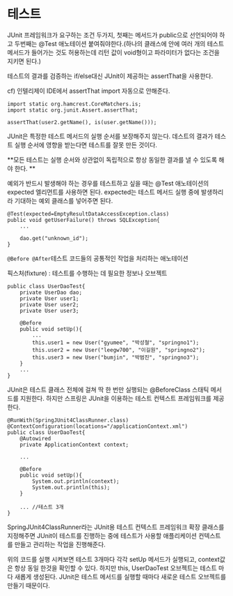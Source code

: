 # 테스트

JUnit 프레임워크가 요구하는 조건 두가지, 첫째는 메서드가 public으로 선언되어야 하고 두번째는 @Test 애노테이션 붙여줘야한다.(하나의 클래스에 안에 여러 개의 테스트 메서드가 들어가는 것도 허용하는데 리턴 값이 void형이고 파라미터가 없다는 조건을 지키면 된다.)

테스트의 결과를 검증하는 if/else대신 JUnit이 제공하는 assertThat을 사용한다. 

cf) 인텔리제이 IDE에서 assertThat import 자동으로 안해준다. 
```
import static org.hamcrest.CoreMatchers.is; 
import static org.junit.Assert.assertThat; 

assertThat(user2.getName(), is(user.getName()));
```

JUnit은 특정한 테스트 메서드의 실행 순서를 보장해주지 않는다. 데스트의 결과가 테스트 실행 순서에 영향을 받는다면 테스트를 잘못 만든 것이다. 

**모든 테스트는 실행 순서와 상관없이 독립적으로 항상 동일한 결과를 낼 수 있도록 해야 한다. **<br>

예외가 반드시 발생해야 하는 경우를 테스트하고 싶을 때는 @Test 애노테이션의 expected 엘리먼트를 사용하면 된다. expected는 테스트 메서드 실행 중에 발생하리라 기대하는 예외 클래스를 넣어주면 된다. 
```
@Test(expected=EmptyResultDataAccessException.class)
public void getUserFailure() throws SQLException{
    ...
    
    dao.get("unknown_id");
}
```

`@Before @After`테스트 코드들의 공통적인 작업을 처리하는 애노테이션

픽스처(fixture) : 테스트를 수행하는 데 필요한 정보나 오브젝트
```
public class UserDaoTest{
    private UserDao dao;
    private User user1;
    private User user2;
    private User user3;
    
    @Before
    public void setUp(){
        ...
        this.user1 = new User("gyumee", "박성철", "springno1");
        this.user2 = new User("leegw700", "이길원", "springno2");
        this.user3 = new User("bumjin", "박범진", "springno3");
    }
    ...
}
```
JUnit은 테스트 클래스 전체에 걸쳐 딱 한 번만 실행되는 @BeforeClass 스태틱 메서드를 지원한다. 하지만 스프링은 JUnit을 이용하는 테스트 컨텍스트 프레임워크를 제공한다. 
```
@RunWith(SpringJUnit4ClassRunner.class)
@ContextConfiguration(locations="/applicationContext.xml")
public class UserDaoTest{
    @Autowired
    private ApplicationContext context;
    
    ...
    
    @Before
    public void setUp(){
        System.out.println(context);
        System.out.println(this); 
    }
    
    ... //테스트 3개 
}
```
SpringJUnit4ClassRunner라는 JUnit용 테스트 컨텍스트 프레임워크 확장 클래스를 지정해주면 JUnit이 테스트를 진행하는 중에 테스트가 사용할 애플리케이션 컨텍스트를 만들고 관리하는 작업을 진행해준다. 

위의 코드를 실행 시켜보면 테스트 3개마다 각각 setUp 메서드가 실행되고, context값은 항상 동일 한것을 확인할 수 있다. 하지만 this, UserDaoTest 오브젝트는 테스트 마다 새롭게 생성된다. JUnit은 테스트 메서드를 실행할 때마다 새로운 테스트 오브젝트를 만들기 때문이다. 

